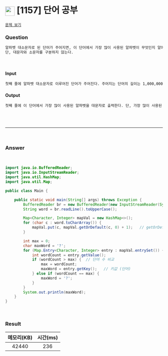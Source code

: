 <h1><img src="https://d2gd6pc034wcta.cloudfront.net/tier/5.svg" width="30" height="30" style="vertical-align: middle;"/> [1157] 단어 공부 </h1>

<a href="https://www.acmicpc.net/problem/1157" target="_black">``문제 보기``</a>

<h3>Question</h3>

```bash
알파벳 대소문자로 된 단어가 주어지면, 이 단어에서 가장 많이 사용된 알파벳이 무엇인지 알아내는 프로그램을 작성하시오.
단, 대문자와 소문자를 구분하지 않는다.
```
<br>

<h4>Input</h4>

```bash
첫째 줄에 알파벳 대소문자로 이루어진 단어가 주어진다. 주어지는 단어의 길이는 1,000,000을 넘지 않는다.
```

<h4>Output</h4>

```bash
첫째 줄에 이 단어에서 가장 많이 사용된 알파벳을 대문자로 출력한다. 단, 가장 많이 사용된 알파벳이 여러 개 존재하는 경우에는 ?를 출력한다.
```

<br><br>

<hr>

<br>

<h3>Answer</h3>


<br>

```java
import java.io.BufferedReader;
import java.io.InputStreamReader;
import java.util.HashMap;
import java.util.Map;

public class Main {

	public static void main(String[] args) throws Exception {
		BufferedReader br = new BufferedReader(new InputStreamReader(System.in));
		String word = br.readLine().toUpperCase();

		Map<Character, Integer> mapVal = new HashMap<>();
        for (char c : word.toCharArray()) {
            mapVal.put(c, mapVal.getOrDefault(c, 0) + 1);	// getOrDefault : 찾는 키가 존재하면 키 값 반환 없으면 기본값 반환
        }

		int max = 0;
		char maxWord = '?';
		for (Map.Entry<Character, Integer> entry : mapVal.entrySet()) {
            int wordCount = entry.getValue();
            if (wordCount > max) {	// 단어 수 비교
                max = wordCount;
                maxWord = entry.getKey();	// 키값 (단어)
            } else if (wordCount == max) {
                maxWord = '?';
            }
        }
		System.out.println(maxWord);
	}
}

```

<br>

<h3>Result</h3>

|메모리(KB)| 시간(ms)|
|:---:|:---:|
|42440|236|
